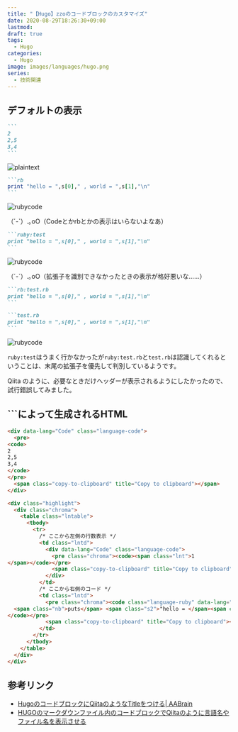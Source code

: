 ```yaml
---
title: "【Hugo】zzoのコードブロックのカスタマイズ"
date: 2020-08-29T18:26:30+09:00
lastmod:
draft: true
tags:
  - Hugo
categories:
  - Hugo
image: images/languages/hugo.png
series:
  - 技術関連
---
```


## デフォルトの表示

````md
```
2
2,5
3,4
```
````

![plaintext](/images/posts/2020/0829.png)

````md
```rb
print "hello = ",s[0]," , world = ",s[1],"\n"
```
````

![rubycode](/images/posts/2020/0829-2.png)

（´-`）.｡oO（Codeとかrbとかの表示はいらないよなあ）

````md
```ruby:test
print "hello = ",s[0]," , world = ",s[1],"\n"
```
````

![rubycode](/images/posts/2020/0829-3.png)

（´-`）.｡oO（拡張子を識別できなかったときの表示が格好悪いな……）

````md
```rb:test.rb
print "hello = ",s[0]," , world = ",s[1],"\n"
```

```test.rb
print "hello = ",s[0]," , world = ",s[1],"\n"
```
````

![rubycode](/images/posts/2020/0829-4.png)

`ruby:test`はうまく行かなかったが`ruby:test.rb`と`test.rb`は認識してくれるということは、末尾の拡張子を優先して判別しているようです。

Qiita のように、必要なときだけヘッダーが表示されるようにしたかったので、試行錯誤してみました。

## ```によって生成されるHTML

```html
<div data-lang="Code" class="language-code">
  <pre>
<code>
2
2,5
3,4
</code>
</pre>
  <span class="copy-to-clipboard" title="Copy to clipboard"></span>
</div>
```

```html
<div class="highlight">
  <div class="chroma">
    <table class="lntable">
      <tbody>
        <tr>
          /* ここから左側の行数表示 */
          <td class="lntd">
            <div data-lang="Code" class="language-code">
              <pre class="chroma"><code><span class="lnt">1
</span></code></pre>
              <span class="copy-to-clipboard" title="Copy to clipboard"></span>
            </div>
          </td>
          /* ここから右側のコード */
          <td class="lntd">
            <pre class="chroma"><code class="language-ruby" data-lang="ruby">
  <span class="nb">puts</span> <span class="s2">"hello = </span><span class="si">#{</span><span class="n">s</span><span class="o">[</span><span class="mi">0</span><span class="o">]</span><span class="si">}</span><span class="s2">, world = </span><span class="si">#{</span><span class="n">s</span><span class="o">[</span><span class="mi">1</span><span class="o">]</span><span class="si">}</span><span class="s2">"</span>
</code></pre>
            <span class="copy-to-clipboard" title="Copy to clipboard"></span>
          </td>
        </tr>
      </tbody>
    </table>
  </div>
</div>
```

## 参考リンク

- [HugoのコードブロックにQiitaのようなTitleをつける| AABrain](https://aakira.app/blog/2018/12/code-block-title/)
- [HUGOのマークダウンファイル内のコードブロックでQiitaのように言語名やファイル名を表示させる](https://note.gorogolog.xyz/posts/hugo-codeblock-tag/)
